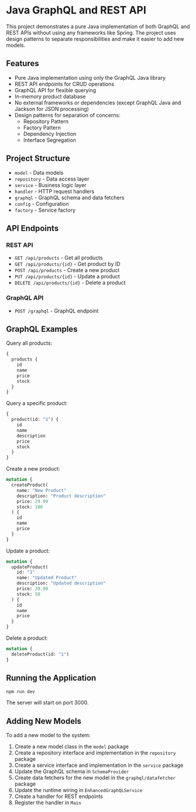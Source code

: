 # Java GraphQL and REST API

This project demonstrates a pure Java implementation of both GraphQL and REST APIs without using any frameworks like Spring. The project uses design patterns to separate responsibilities and make it easier to add new models.

## Features

- Pure Java implementation using only the GraphQL Java library
- REST API endpoints for CRUD operations
- GraphQL API for flexible querying
- In-memory product database
- No external frameworks or dependencies (except GraphQL Java and Jackson for JSON processing)
- Design patterns for separation of concerns:
  - Repository Pattern
  - Factory Pattern
  - Dependency Injection
  - Interface Segregation

## Project Structure

- `model` - Data models
- `repository` - Data access layer
- `service` - Business logic layer
- `handler` - HTTP request handlers
- `graphql` - GraphQL schema and data fetchers
- `config` - Configuration
- `factory` - Service factory

## API Endpoints

### REST API

- `GET /api/products` - Get all products
- `GET /api/products/{id}` - Get product by ID
- `POST /api/products` - Create a new product
- `PUT /api/products/{id}` - Update a product
- `DELETE /api/products/{id}` - Delete a product

### GraphQL API

- `POST /graphql` - GraphQL endpoint

## GraphQL Examples

Query all products:
```graphql
{
  products {
    id
    name
    price
    stock
  }
}
```

Query a specific product:
```graphql
{
  product(id: "1") {
    id
    name
    description
    price
    stock
  }
}
```

Create a new product:
```graphql
mutation {
  createProduct(
    name: "New Product"
    description: "Product description"
    price: 29.99
    stock: 100
  ) {
    id
    name
    price
  }
}
```

Update a product:
```graphql
mutation {
  updateProduct(
    id: "1"
    name: "Updated Product"
    description: "Updated description"
    price: 39.99
    stock: 50
  ) {
    id
    name
    price
  }
}
```

Delete a product:
```graphql
mutation {
  deleteProduct(id: "1")
}
```

## Running the Application

```bash
npm run dev
```

The server will start on port 3000.

## Adding New Models

To add a new model to the system:

1. Create a new model class in the `model` package
2. Create a repository interface and implementation in the `repository` package
3. Create a service interface and implementation in the `service` package
4. Update the GraphQL schema in `SchemaProvider`
5. Create data fetchers for the new model in the `graphql/datafetcher` package
6. Update the runtime wiring in `EnhancedGraphQLService`
7. Create a handler for REST endpoints
8. Register the handler in `Main`